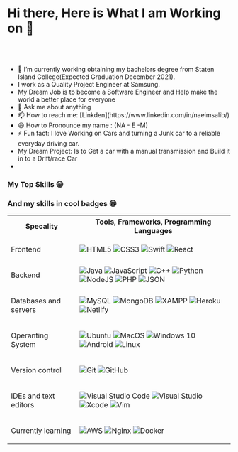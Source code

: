 <h1> Hi there, Here is What I am Working on 👋</h1>


<br /><br/>
<ul>
<li> 🔭 I’m currently working obtaining my bachelors degree from Staten Island College(Expected Graduation December 2021).</li>
<li> I work as a Quality Project Engineer at Samsung.</li>
<li> My Dream Job is to become a Software Engineer and Help make the world a better place for everyone</li>
<li> 💬 Ask me about anything</li>
<li> 📫 How to reach me: [Linkden](https://www.linkedin.com/in/naeimsalib/)</li>
<li> 😄 How to Pronounce my name : (NA - E -M)
<li> ⚡ Fun fact: I love Working on Cars and turning a Junk car to a reliable everyday driving car.</li>
<li> My Dream Project: Is to Get a car with a manual transmission and Build it in to a Drift/race Car</li>
  <li><a src="Resume/README.md"></a></li>
</ul>

### My Top Skills 😁

### And my skills in cool badges 😁

<table>
  <th>Specality</th>
  <th>Tools, Frameworks, Programming Languages</th>
  <tr>
    <td>
      <p>Frontend</p>
    </td>
    <td>
      <img alt="HTML5" src="https://img.shields.io/badge/html5-%23E34F26.svg?style=for-the-badge&logo=html5&logoColor=white"/>
      <img alt="CSS3" src="https://img.shields.io/badge/css3-%231572B6.svg?style=for-the-badge&logo=css3&logoColor=white"/>
      <img alt="Swift" src="https://img.shields.io/badge/swift-%23FA7343.svg?style=for-the-badge&logo=swift&logoColor=white"/>
      <img alt="React" src="https://img.shields.io/badge/react-%2320232a.svg?style=for-the-badge&logo=react&logoColor=%2361DAFB"/>
    </td>
  </tr>
  <tr>
    <td>
      <p>Backend</p>
    </td>
    <td>
      <img alt="Java" src="https://img.shields.io/badge/java-%23ED8B00.svg?style=for-the-badge&logo=java&logoColor=white"/>
      <img alt="JavaScript" src="https://img.shields.io/badge/javascript-%23323330.svg?style=for-the-badge&logo=javascript&logoColor=%23F7DF1E"/>
      <img alt="C++" src="https://img.shields.io/badge/c++-%2300599C.svg?style=for-the-badge&logo=c%2B%2B&logoColor=white"/>
      <img alt="Python" src="https://img.shields.io/badge/python-%2314354C.svg?style=for-the-badge&logo=python&logoColor=white"/>
      <img alt="NodeJS" src="https://img.shields.io/badge/node.js-%2343853D.svg?style=for-the-badge&logo=node-dot-js&logoColor=white"/>
      <img alt="PHP" src="https://img.shields.io/badge/php-%23777BB4.svg?style=for-the-badge&logo=php&logoColor=white"/>
      <img alt="JSON" src="https://img.shields.io/badge/json-5E5C5C?style=for-the-badge&logo=json&logoColor=white" />
    </td>
  </tr>
  <tr>
    <td>
      <p>Databases and servers</p>
    </td>
    <td>
      <img alt="MySQL" src="https://img.shields.io/badge/mysql-%2300f.svg?style=for-the-badge&logo=mysql&logoColor=white"/>
      <img alt="MongoDB" src ="https://img.shields.io/badge/MongoDB-%234ea94b.svg?style=for-the-badge&logo=mongodb&logoColor=white"/>
      <img alt="XAMPP" src="https://img.shields.io/badge/Xampp-F37623?style=for-the-badge&logo=xampp&logoColor=white"/>
      <img alt="Heroku" src="https://img.shields.io/badge/heroku-%23430098.svg?style=for-the-badge&logo=heroku&logoColor=white"/>
      <img alt="Netlify" src="https://img.shields.io/badge/Netlify-00C7B7?style=for-the-badge&logo=netlify&logoColor=white"/>
    </td>
  </tr>
  <tr>
   <td>
     <p>Operanting System</p>
   </td>
   <td>
      <img alt="Ubuntu" src="https://img.shields.io/badge/Ubuntu-E95420?style=for-the-badge&logo=ubuntu&logoColor=white" />
      <img alt="MacOS" src="https://img.shields.io/badge/mac%20os-000000?style=for-the-badge&logo=apple&logoColor=white" />
      <img alt="Windows 10" src="https://img.shields.io/badge/Windows-0078D6?style=for-the-badge&logo=windows&logoColor=white" />
      <img alt="Android" src="https://img.shields.io/badge/Android-3DDC84?style=for-the-badge&logo=android&logoColor=white" />
      <img alt="Linux" src="https://img.shields.io/badge/Linux-FCC624?style=for-the-badge&logo=linux&logoColor=black">
   </td>
  </tr>
  <tr>
    <td>
      <p>Version control</p>
    </td>
    <td>
      <img alt="Git" src="https://img.shields.io/badge/git-%23F05033.svg?style=for-the-badge&logo=git&logoColor=white"/>
      <img alt="GitHub" src="https://img.shields.io/badge/github-%23121011.svg?style=for-the-badge&logo=github&logoColor=white"/>
    </td>
  </tr>
  <tr>
    <td>
      <p>IDEs and text editors</p>
    </td>
    <td>
      <img alt="Visual Studio Code" src="https://img.shields.io/badge/VisualStudioCode-0078d7.svg?style=for-the-badge&logo=visual-studio-code&logoColor=white"/>
      <img alt="Visual Studio" src="https://img.shields.io/badge/VisualStudio-5C2D91.svg?style=for-the-badge&logo=visual-studio&logoColor=white"/>
      <img alt="Xcode" src="https://img.shields.io/badge/Xcode-007ACC?style=for-the-badge&logo=Xcode&logoColor=white"/>
      <img alt="Vim" src="https://img.shields.io/badge/VIM-%2311AB00.svg?style=for-the-badge&logo=vim&logoColor=white"/>
    </td>
  </tr>
  <tr>
    <td>
      <p>Currently learning</p>
    </td>
    <td>
      <img alt="AWS" src="https://img.shields.io/badge/AWS-%23FF9900.svg?style=for-the-badge&logo=amazon-aws&logoColor=white"/>
      <img alt="Nginx" src="https://img.shields.io/badge/nginx-%23009639.svg?style=for-the-badge&logo=nginx&logoColor=white"/>
      <img alt="Docker" src="https://img.shields.io/badge/docker-%230db7ed.svg?style=for-the-badge&logo=docker&logoColor=white"/>
    </td>
  </tr>
 </table>

<br></br>

